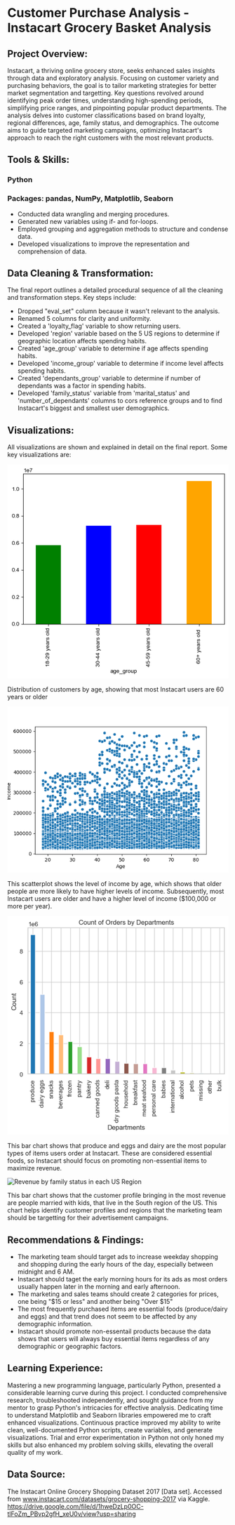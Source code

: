# Customer Purchase Analysis - Instacart Grocery Basket Analysis

## Project Overview:
Instacart, a thriving online grocery store, seeks enhanced sales insights through data and exploratory analysis. Focusing on customer variety and purchasing behaviors, the goal is to tailor marketing strategies for better market segmentation and targetting. Key questions revolved around identifying peak order times, understanding high-spending periods, simplifying price ranges, and pinpointing popular product departments. The analysis delves into customer classifications based on brand loyalty, regional differences, age, family status, and demographics. The outcome aims to guide targeted marketing campaigns, optimizing Instacart's approach to reach the right customers with the most relevant products.

## Tools & Skills:
### Python
### Packages: pandas, NumPy, Matplotlib, Seaborn
+ Conducted data wrangling and merging procedures.
+ Generated new variables using if- and for-loops.
+ Employed grouping and aggregation methods to structure and condense data.
+ Developed visualizations to improve the representation and comprehension of data.

## Data Cleaning & Transformation:
The final report outlines a detailed procedural sequence of all the cleaning and transformation steps. Key steps include:
+ Dropped "eval_set" column because it wasn't relevant to the analysis.
+ Renamed 5 columns for clarity and uniformity.
+ Created a 'loyalty_flag' variable to show returning users.
+ Developed 'region' variable based on the 5 US regions to determine if geographic location affects spending habits.
+ Created 'age_group' variable to determine if age affects spending habits.
+ Developed 'income_group' variable to determine if income level affects spending habits.
+ Created 'dependants_group' variable to determine if number of dependants was a factor in spending habits.
+ Developed 'family_status' variable from 'marital_status' and 'number_of_dependants' columns to cors reference groups and to find Instacart's biggest and smallest user demographics.

## Visualizations:
All visualizations are shown and explained in detail on the final report. Some key visualizations are:


![Distribution of customers by age, showing that most Instacart users are 60 years or older](Visualizations/Age/bar_customers_by_age.png)

Distribution of customers by age, showing that most Instacart users are 60 years or older


![Level of income by age](Visualizations/Age/scatterplot_age_income.png)

This scatterplot shows the level of income by age, which shows that older people are more likely to have higher levels of income. Subsequently, most Instacart users are older and have a higher level of income ($100,000 or more per year).


![Number of orders by department](Visualizations/Department/bar_department_orders.png)

This bar chart shows that produce and eggs and dairy are the most popular types of items users order at Instacart. These are considered essential foods, so Instacart should focus on promoting non-essential items to maximize revenue.


![Revenue by family status in each US Region](Visualizations/FamilyStatus/bar_revenue_famstatus_region.png)

This bar chart shows that the customer profile bringing in the most revenue are people married with kids, that live in the South region of the US. This chart helps identify customer profiles and regions that the marketing team should be targetting for their advertisement campaigns.


## Recommendations & Findings:
+ The marketing team should target ads to increase weekday shopping and shopping during the early hours of the day, especially between midnight and 6 AM.
+ Instacart should taget the early morning hours for its ads as most orders usually happen later in the morning and early afternoon.
+ The marketing and sales teams should create 2 categories for prices, one being "$15 or less" and another being "Over $15"
+ The most frequently purchased items are essential foods (produce/dairy and eggs) and that trend does not seem to be affected by any demographic information. 
+ Instacart should promote non-essentail products because the data shows that users will always buy essential items regardless of any demographic or geographic factors.

## Learning Experience:
Mastering a new programming language, particularly Python, presented a considerable learning curve during this project. I conducted comprehensive research, troubleshooted independently, and sought guidance from my mentor to grasp Python's intricacies for effective analysis. Dedicating time to understand Matplotlib and Seaborn libraries empowered me to craft enhanced visualizations. Continuous practice improved my ability to write clean, well-documented Python scripts, create variables, and generate visualizations. Trial and error experimentation in Python not only honed my skills but also enhanced my problem solving skills, elevating the overall quality of my work.

## Data Source:
The Instacart Online Grocery Shopping Dataset 2017 [Data set]. Accessed from www.instacart.com/datasets/grocery-shopping-2017 via Kaggle. https://drive.google.com/file/d/1hweDzLp0OC-tlFoZm_PBvp2gfH_xeU0v/view?usp=sharing
